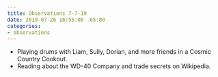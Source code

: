 ```yaml
---
title: Observations 7-7-19
date: 2019-07-26 16:55:00 -05:00
categories:
- observations
---
```


- Playing drums with Liam, Sully, Dorian, and more friends in a Cosmic Country Cookout.
- Reading about the WD-40 Company and trade secrets on Wikipedia.